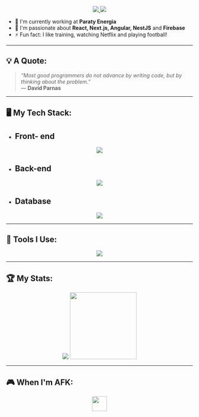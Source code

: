 <div align="center">
  <a href="https://www.linkedin.com/in/elias-santana-santos" target="_blank">
    <img src="https://skillicons.dev/icons?i=linkedin" />
  </a>
  <a href="mailto:eliaassantana00@gmail.com">
    <img src="https://skillicons.dev/icons?i=gmail" />
  </a>
</div>

- 🧠 I'm currently working at **Paraty Energia**
- 🌱 I'm passionate about **React, Next.js, Angular, NestJS** and **Firebase**
- ⚡ Fun fact: I like training, watching Netflix and playing football!

---

## 💡 A Quote:

> *“Most good programmers do not advance by writing code, but by thinking about the problem.”*  
> — **David Parnas**

---

## 🖥️ My Tech Stack:

- ## Front- end

<div align="center">
  <img src="https://skillicons.dev/icons?i=react,nextjs,angular,html,scss,ts,js" />
</div>

- ## Back-end

<div align="center">
  <img src="https://skillicons.dev/icons?i=ts,js,nodejs,nestjs,py" />
</div>

- ## Database

<div align="center">
  <img src="https://skillicons.dev/icons?i=firebase,gcp,postgres,prisma" />
</div>

---

## 🧰 Tools I Use:

<div align="center">
  <img src="https://skillicons.dev/icons?i=vscode,postman,docker,npm,yarn" />
</div>

---

## 🏆 My Stats:

<div align="center">
    <img src="https://github-readme-stats.vercel.app/api?username=EliaasSantanaa&show_icons=true&theme=dark&hide_border=true" />
  <img height="180em" src="https://github-readme-stats.vercel.app/api/top-langs/?username=EliaasSantanaa&layout=compact&langs_count=10&theme=github_dark&hide_border=true" />
</div>

---

## 🎮 When I'm AFK:

<div align="center">
  <img src="https://upload.wikimedia.org/wikipedia/commons/7/75/Netflix_icon.svg" width="40" />
</div>
